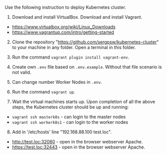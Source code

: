 Use the following instruction to deploy Kubernetes cluster.

1. Download and install VirtualBox. Download and install Vagrant.
 - https://www.virtualbox.org/wiki/Linux_Downloads
 - https://www.vagrantup.com/intro/getting-started

2. Clone the repository "https://github.com/sergpsw/kubernetes-cluster" to your machine in any folder. Open a terminal in this folder. 

3. Run the command `vagrant plugin install vagrant-env`.

4. Create own `.env` file based on `.env.example`. Without that file scenario is not valid.

5. Can change number Worker Nodes in `.env`.

6. Run the command `vagrant up`. 

7. Wait the virtual machines starts up. Upon completion of all the above steps, the Kubernetes cluster should be up and running:
 - `vagrant ssh masterk8s` - can login to the master nodes
 - `vagrant ssh workerk8s1` - can login to the worker nodes
8. Add in '/etc/hosts' line "192.168.88.100 test.loc".
 - http://test.loc:32080 - open in the browser webserver Apache.
 - https://test.loc:32443 - open in the browser webserver Apache.
